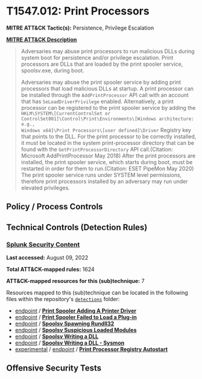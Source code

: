 # T1547.012: Print Processors
**MITRE ATT&CK Tactic(s):** Persistence, Privilege Escalation

**[MITRE ATT&CK Description](https://attack.mitre.org/techniques/T1547/012)**
<blockquote>Adversaries may abuse print processors to run malicious DLLs during system boot for persistence and/or privilege escalation. Print processors are DLLs that are loaded by the print spooler service, spoolsv.exe, during boot. 

Adversaries may abuse the print spooler service by adding print processors that load malicious DLLs at startup. A print processor can be installed through the <code>AddPrintProcessor</code> API call with an account that has <code>SeLoadDriverPrivilege</code> enabled. Alternatively, a print processor can be registered to the print spooler service by adding the <code>HKLM\SYSTEM\\[CurrentControlSet or ControlSet001]\Control\Print\Environments\\[Windows architecture: e.g., Windows x64]\Print Processors\\[user defined]\Driver</code> Registry key that points to the DLL. For the print processor to be correctly installed, it must be located in the system print-processor directory that can be found with the <code>GetPrintProcessorDirectory</code> API call.(Citation: Microsoft AddPrintProcessor May 2018) After the print processors are installed, the print spooler service, which starts during boot, must be restarted in order for them to run.(Citation: ESET PipeMon May 2020) The print spooler service runs under SYSTEM level permissions, therefore print processors installed by an adversary may run under elevated privileges.</blockquote>

## Policy / Process Controls
## Technical Controls (Detection Rules)
### [Splunk Security Content](https://github.com/splunk/security_content)
**Last accessed:** August 09, 2022

**Total ATT&CK-mapped rules:** 1624

**ATT&CK-mapped resources for this (sub)technique:** 7

Resources mapped to this (sub)technique can be located in the following files within the repository's <code>[detections](https://github.com/splunk/security_content/tree/develop/detections)</code> folder:

* [endpoint](https://github.com/splunk/security_content/tree/develop/detections/endpoint/) / **[Print Spooler Adding A Printer Driver](https://github.com/splunk/security_content/blob/develop/detections/endpoint/print_spooler_adding_a_printer_driver.yml)**
* [endpoint](https://github.com/splunk/security_content/tree/develop/detections/endpoint/) / **[Print Spooler Failed to Load a Plug-in](https://github.com/splunk/security_content/blob/develop/detections/endpoint/print_spooler_failed_to_load_a_plug_in.yml)**
* [endpoint](https://github.com/splunk/security_content/tree/develop/detections/endpoint/) / **[Spoolsv Spawning Rundll32](https://github.com/splunk/security_content/blob/develop/detections/endpoint/spoolsv_spawning_rundll32.yml)**
* [endpoint](https://github.com/splunk/security_content/tree/develop/detections/endpoint/) / **[Spoolsv Suspicious Loaded Modules](https://github.com/splunk/security_content/blob/develop/detections/endpoint/spoolsv_suspicious_loaded_modules.yml)**
* [endpoint](https://github.com/splunk/security_content/tree/develop/detections/endpoint/) / **[Spoolsv Writing a DLL](https://github.com/splunk/security_content/blob/develop/detections/endpoint/spoolsv_writing_a_dll.yml)**
* [endpoint](https://github.com/splunk/security_content/tree/develop/detections/endpoint/) / **[Spoolsv Writing a DLL - Sysmon](https://github.com/splunk/security_content/blob/develop/detections/endpoint/spoolsv_writing_a_dll___sysmon.yml)**
* [experimental](https://github.com/splunk/security_content/tree/develop/detections/experimental/) / [endpoint](https://github.com/splunk/security_content/tree/develop/detections/experimental/endpoint/) / **[Print Processor Registry Autostart](https://github.com/splunk/security_content/blob/develop/detections/experimental/endpoint/print_processor_registry_autostart.yml)**


## Offensive Security Tests
